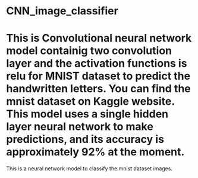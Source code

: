 # CNN_image_classifier


This is Convolutional neural network model containig two convolution layer and the activation functions is relu for MNIST dataset to predict the handwritten letters. You can find the mnist dataset on Kaggle website.
This model uses a single hidden layer neural network to make predictions, and its accuracy is approximately 92% at the moment.
=======
This is a neural network model to classify the mnist dataset images.

